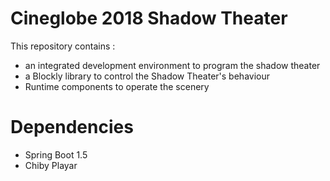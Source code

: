 # Cineglobe 2018 Shadow Theater

This repository contains :
* an integrated development environment to program the shadow theater
* a Blockly library to control the Shadow Theater's behaviour
* Runtime components to operate the scenery

# Dependencies

* Spring Boot 1.5
* Chiby Playar
